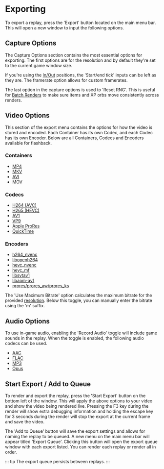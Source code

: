 # Exporting

To export a replay, press the 'Export' button located on the main menu bar. This will open a new window to input the following options.

## Capture Options

The Capture Options section contains the most essential options for exporting. The first options are for the resolution and by default they're set to the current game window size. 

If you're using the [In/Out](timeline/index.md#inout-positions) positions, the 'Start/end tick' inputs can be left as they are. The framerate option allows for custom framerates.

The last option in the capture options is used to 'Reset RNG'. This is useful for [Batch Renders](#start-export--add-to-queue) to make sure items and XP orbs move consistently across renders.

## Video Options

This section of the export menu contains the options for how the video is stored and encoded. Each Container has its own Codec, and each Codec has its own Encoder. Below are all Containers, Codecs and Encoders available for flashback.

### Containers

- [MP4](https://en.wikipedia.org/wiki/MP4_file_format)
- [MKV](https://en.wikipedia.org/wiki/Matroska)
- [AVI](https://en.wikipedia.org/wiki/Audio_Video_Interleave)
- [MOV](https://en.wikipedia.org/wiki/QuickTime_File_Format)

### Codecs

- [H264 (AVC)](https://en.wikipedia.org/wiki/Advanced_Video_Coding)
- [H265 (HEVC)](https://en.wikipedia.org/wiki/High_Efficiency_Video_Coding)
- [AV1](https://en.wikipedia.org/wiki/AV1)
- [VP9](https://en.wikipedia.org/wiki/VP9)
- [Apple ProRes](https://en.wikipedia.org/wiki/Apple_ProRes)
- [QuickTime](https://en.wikipedia.org/wiki/QuickTime)

### Encoders

- [h264_nvenc](https://en.wikipedia.org/wiki/Nvidia_NVENC)
- [libopenh264](http://www.openh264.org/)
- [hevc_nvenc](https://en.wikipedia.org/wiki/Nvidia_NVENC)
- [hevc_mf](https://trac.ffmpeg.org/wiki/Hardware/AMF)
- [libsvtav1](https://trac.ffmpeg.org/wiki/Encode/AV1)
- [libaom-av1](https://trac.ffmpeg.org/wiki/Encode/AV1)
- [prores/prores_aw/prores_ks](https://en.wikipedia.org/wiki/Apple_ProRes)

The 'Use Maximum Bitrate' option calculates the maximum bitrate for the provided [resolution](#capture-options). Below this toggle, you can manually enter the bitrate using the 'm' suffix.

## Audio Options

To use in-game audio, enabling the 'Record Audio' toggle will include game sounds in the replay. When the toggle is enabled, the following audio codecs can be used.

- [AAC](https://en.wikipedia.org/wiki/Advanced_Audio_Coding)
- [FLAC](https://en.wikipedia.org/wiki/FLAC)
- [MP3](https://en.wikipedia.org/wiki/MP3)
- [Opus](https://en.wikipedia.org/wiki/Opus_(audio_format))

## Start Export / Add to Queue

To render and export the replay, press the 'Start Export' button on the bottom left of the window. This will apply the above options to your video and show the video being rendered live. Pressing the F3 key during the render will show extra debugging information and holding the escape key for 3 seconds during the render will stop the export at the current frame and save the video.

The 'Add to Queue' button will save the export settings and allows for naming the replay to be queued. A new menu on the main menu bar will appear titled 'Export Queue'. Clicking this button will open the export queue window with each export listed. You can render each replay or render all in order. 

::: tip
The export queue persists between replays.
:::